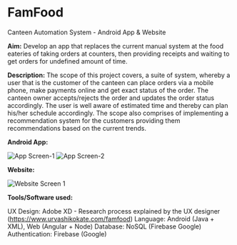 # FamFood
Canteen Automation System - Android App &amp; Website

**Aim:** Develop an app that replaces the current manual system at the food eateries of taking orders at counters, then providing receipts and waiting to get orders for undefined amount of time.

**Description:**
The scope of this project covers, a suite of system, whereby a user that is the customer of the canteen can place orders via a mobile phone, make payments online and get exact status of the order. The canteen owner accepts/rejects the order and updates the order status accordingly. The user is well aware of estimated time and thereby can plan his/her schedule accordingly.
The scope also comprises of implementing a recommendation system for the customers providing them recommendations based on the current trends.

**Android App:**

![App Screen-1](https://user-images.githubusercontent.com/29853549/119223613-0b696d80-bb18-11eb-881e-d51c939b0887.png)
![App Screen-2](https://user-images.githubusercontent.com/29853549/119223618-11f7e500-bb18-11eb-819d-082497cd605a.png)

**Website:**

![Website Screen 1](https://user-images.githubusercontent.com/29853549/119223651-38b61b80-bb18-11eb-8ba6-d3e519d3d532.png)


**Tools/Software used:**

UX Design: Adobe XD - Research process explained by the UX designer (https://www.urvashikokate.com/famfood)
Language: Android (Java + XML), Web (Angular + Node)
Database: NoSQL (Firebase Google)
Authentication: Firebase (Google)
